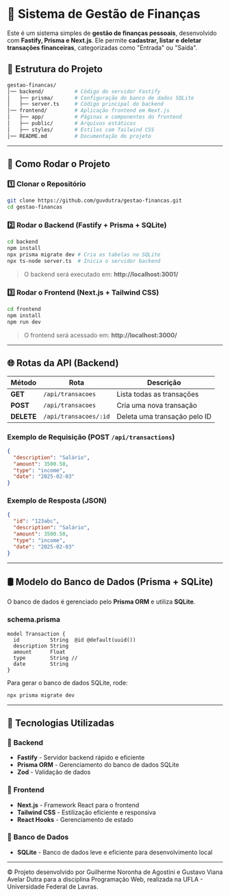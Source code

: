 # 📌 Sistema de Gestão de Finanças

Este é um sistema simples de **gestão de finanças pessoais**, desenvolvido com **Fastify, Prisma e Next.js**. Ele permite **cadastrar, listar e deletar transações financeiras**, categorizadas como "Entrada" ou "Saída".

## 📂 Estrutura do Projeto

```bash
gestao-financas/
│── backend/          # Código do servidor Fastify
│   ├── prisma/       # Configuração do banco de dados SQLite
│   ├── server.ts     # Código principal do backend
│── frontend/         # Aplicação frontend em Next.js
│   ├── app/          # Páginas e componentes do frontend
│   ├── public/       # Arquivos estáticos
│   ├── styles/       # Estilos com Tailwind CSS
│── README.md         # Documentação do projeto
```

---

## 🔧 Como Rodar o Projeto

### 1️⃣ **Clonar o Repositório**
```sh
git clone https://github.com/guvdutra/gestao-financas.git
cd gestao-financas
```

### 2️⃣ **Rodar o Backend (Fastify + Prisma + SQLite)**
```sh
cd backend
npm install
npx prisma migrate dev # Cria as tabelas no SQLite
npx ts-node server.ts  # Inicia o servidor backend
```

> O backend será executado em: **http://localhost:3001/**

### 3️⃣ **Rodar o Frontend (Next.js + Tailwind CSS)**
```sh
cd frontend
npm install
npm run dev
```

> O frontend será acessado em: **http://localhost:3000/**

---

## 🌐 Rotas da API (Backend)

| Método | Rota | Descrição |
|--------|------|-------------|
| **GET** | `/api/transacoes` | Lista todas as transações |
| **POST** | `/api/transacoes` | Cria uma nova transação |
| **DELETE** | `/api/transacoes/:id` | Deleta uma transação pelo ID |

### **Exemplo de Requisição (POST `/api/transactions`)**
```json
{
  "description": "Salário",
  "amount": 3500.50,
  "type": "income",
  "date": "2025-02-03"
}
```

### **Exemplo de Resposta (JSON)**
```json
{
  "id": "123abc",
  "description": "Salário",
  "amount": 3500.50,
  "type": "income",
  "date": "2025-02-03"
}
```

---

## 🛢️ Modelo do Banco de Dados (Prisma + SQLite)

O banco de dados é gerenciado pelo **Prisma ORM** e utiliza **SQLite**.

### **schema.prisma**
```prisma
model Transaction {
  id          String  @id @default(uuid())
  description String
  amount      Float
  type        String // 
  date        String
}
```

Para gerar o banco de dados SQLite, rode:
```sh
npx prisma migrate dev
```

---

## 📜 Tecnologias Utilizadas

### 🔹 **Backend**
- **Fastify** - Servidor backend rápido e eficiente
- **Prisma ORM** - Gerenciamento do banco de dados SQLite
- **Zod** - Validação de dados

### 🔹 **Frontend**
- **Next.js** - Framework React para o frontend
- **Tailwind CSS** - Estilização eficiente e responsiva
- **React Hooks** - Gerenciamento de estado

### 🔹 **Banco de Dados**
- **SQLite** - Banco de dados leve e eficiente para desenvolvimento local

---

© Projeto desenvolvido por Guilherme Noronha de Agostini e Gustavo Viana Avelar Dutra para a disciplina Programação Web, realizada na UFLA - Universidade Federal de Lavras.
